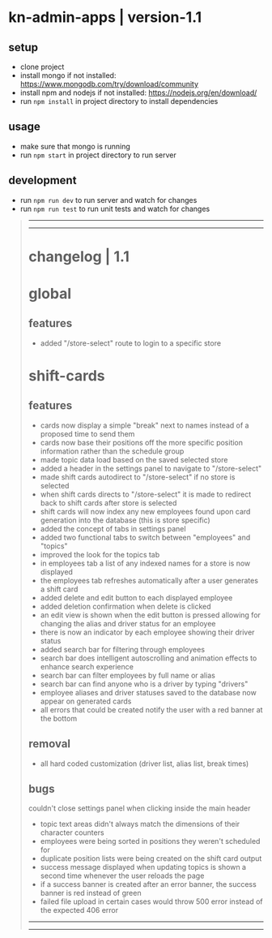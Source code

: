 # kn-admin-apps | version-1.1

## setup 
- clone project
- install mongo if not installed:   https://www.mongodb.com/try/download/community
- install npm and nodejs if not installed:   https://nodejs.org/en/download/
- run `npm install` in project directory to install dependencies

## usage
* make sure that mongo is running
* run `npm start` in project directory to run server

## development
* run `npm run dev` to run server and watch for changes
* run `npm run test` to run unit tests and watch for changes

> ***
> ***
> # changelog | 1.1
> 
> # global
> 
> ## features
> 
> - added "/store-select" route to login to a specific store
> 
> # shift-cards
> 
> ## features
> 
> - cards now display a simple "break" next to names instead of a proposed time to send them
> - cards now base their positions off the more specific position information rather than the schedule group
> - made topic data load based on the saved selected store
> - added a header in the settings panel to navigate to "/store-select"
> - made shift cards autodirect to "/store-select" if no store is selected
> - when shift cards directs to "/store-select" it is made to redirect back to shift cards after store is selected
> - shift cards will now index any new employees found upon card generation into the database (this is store specific)
> - added the concept of tabs in settings panel
> - added two functional tabs to switch between "employees" and "topics"
> - improved the look for the topics tab
> - in employees tab a list of any indexed names for a store is now displayed
> - the employees tab refreshes automatically after a user generates a shift card
> - added delete and edit button to each displayed employee
> - added deletion confirmation when delete is clicked
> - an edit view is shown when the edit button is pressed allowing for changing the alias and driver status for an employee
> - there is now an indicator by each employee showing their driver status
> - added search bar for filtering through employees
> - search bar does intelligent autoscrolling and animation effects to enhance search experience
> - search bar can filter employees by full name or alias
> - search bar can find anyone who is a driver by typing "drivers"
> - employee aliases and driver statuses saved to the database now appear on generated cards
> - all errors that could be created notify the user with a red banner at the bottom
> 
> ## removal
> 
> - all hard coded customization (driver list, alias list, break times)
> 
> ## bugs 
> 
> couldn't close settings panel when clicking inside the main header
> - topic text areas didn't always match the dimensions of their character counters
> - employees were being sorted in positions they weren't scheduled for
> - duplicate position lists were being created on the shift card output
> - success message displayed when updating topics is shown a second time whenever the user reloads the page
> - if a success banner is created after an error banner, the success banner is red instead of green
> - failed file upload in certain cases would throw 500 error instead of the expected 406 error
> ***
> ***
